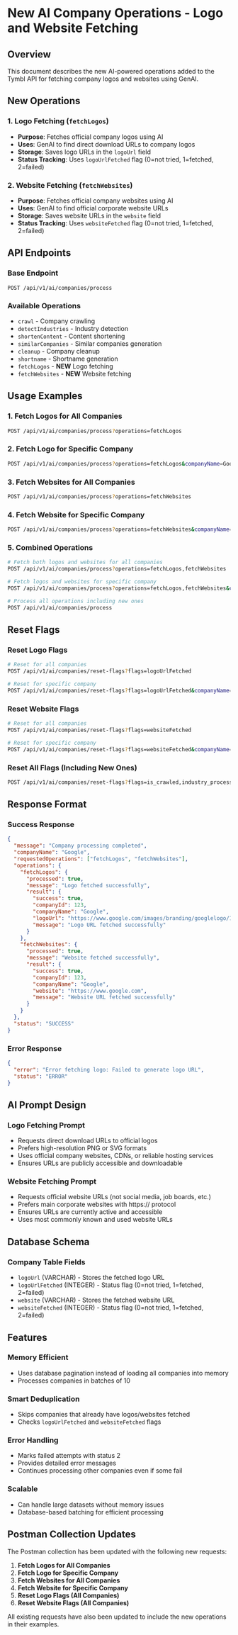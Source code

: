 # New AI Company Operations - Logo and Website Fetching

## Overview
This document describes the new AI-powered operations added to the Tymbl API for fetching company logos and websites using GenAI.

## New Operations

### 1. Logo Fetching (`fetchLogos`)
- **Purpose**: Fetches official company logos using AI
- **Uses**: GenAI to find direct download URLs to company logos
- **Storage**: Saves logo URLs in the `logoUrl` field
- **Status Tracking**: Uses `logoUrlFetched` flag (0=not tried, 1=fetched, 2=failed)

### 2. Website Fetching (`fetchWebsites`)
- **Purpose**: Fetches official company websites using AI
- **Uses**: GenAI to find official corporate website URLs
- **Storage**: Saves website URLs in the `website` field
- **Status Tracking**: Uses `websiteFetched` flag (0=not tried, 1=fetched, 2=failed)

## API Endpoints

### Base Endpoint
```
POST /api/v1/ai/companies/process
```

### Available Operations
- `crawl` - Company crawling
- `detectIndustries` - Industry detection
- `shortenContent` - Content shortening
- `similarCompanies` - Similar companies generation
- `cleanup` - Company cleanup
- `shortname` - Shortname generation
- `fetchLogos` - **NEW** Logo fetching
- `fetchWebsites` - **NEW** Website fetching

## Usage Examples

### 1. Fetch Logos for All Companies
```bash
POST /api/v1/ai/companies/process?operations=fetchLogos
```

### 2. Fetch Logo for Specific Company
```bash
POST /api/v1/ai/companies/process?operations=fetchLogos&companyName=Google
```

### 3. Fetch Websites for All Companies
```bash
POST /api/v1/ai/companies/process?operations=fetchWebsites
```

### 4. Fetch Website for Specific Company
```bash
POST /api/v1/ai/companies/process?operations=fetchWebsites&companyName=Google
```

### 5. Combined Operations
```bash
# Fetch both logos and websites for all companies
POST /api/v1/ai/companies/process?operations=fetchLogos,fetchWebsites

# Fetch logos and websites for specific company
POST /api/v1/ai/companies/process?operations=fetchLogos,fetchWebsites&companyName=Google

# Process all operations including new ones
POST /api/v1/ai/companies/process
```

## Reset Flags

### Reset Logo Flags
```bash
# Reset for all companies
POST /api/v1/ai/companies/reset-flags?flags=logoUrlFetched

# Reset for specific company
POST /api/v1/ai/companies/reset-flags?flags=logoUrlFetched&companyName=Google
```

### Reset Website Flags
```bash
# Reset for all companies
POST /api/v1/ai/companies/reset-flags?flags=websiteFetched

# Reset for specific company
POST /api/v1/ai/companies/reset-flags?flags=websiteFetched&companyName=Google
```

### Reset All Flags (Including New Ones)
```bash
POST /api/v1/ai/companies/reset-flags?flags=is_crawled,industry_processed,content_shortened,similar_companies_processed,cleanup_processed,shortname_generated,logoUrlFetched,websiteFetched
```

## Response Format

### Success Response
```json
{
  "message": "Company processing completed",
  "companyName": "Google",
  "requestedOperations": ["fetchLogos", "fetchWebsites"],
  "operations": {
    "fetchLogos": {
      "processed": true,
      "message": "Logo fetched successfully",
      "result": {
        "success": true,
        "companyId": 123,
        "companyName": "Google",
        "logoUrl": "https://www.google.com/images/branding/googlelogo/1x/googlelogo_color_272x92dp.png",
        "message": "Logo URL fetched successfully"
      }
    },
    "fetchWebsites": {
      "processed": true,
      "message": "Website fetched successfully",
      "result": {
        "success": true,
        "companyId": 123,
        "companyName": "Google",
        "website": "https://www.google.com",
        "message": "Website URL fetched successfully"
      }
    }
  },
  "status": "SUCCESS"
}
```

### Error Response
```json
{
  "error": "Error fetching logo: Failed to generate logo URL",
  "status": "ERROR"
}
```

## AI Prompt Design

### Logo Fetching Prompt
- Requests direct download URLs to official logos
- Prefers high-resolution PNG or SVG formats
- Uses official company websites, CDNs, or reliable hosting services
- Ensures URLs are publicly accessible and downloadable

### Website Fetching Prompt
- Requests official website URLs (not social media, job boards, etc.)
- Prefers main corporate websites with https:// protocol
- Ensures URLs are currently active and accessible
- Uses most commonly known and used website URLs

## Database Schema

### Company Table Fields
- `logoUrl` (VARCHAR) - Stores the fetched logo URL
- `logoUrlFetched` (INTEGER) - Status flag (0=not tried, 1=fetched, 2=failed)
- `website` (VARCHAR) - Stores the fetched website URL
- `websiteFetched` (INTEGER) - Status flag (0=not tried, 1=fetched, 2=failed)

## Features

### Memory Efficient
- Uses database pagination instead of loading all companies into memory
- Processes companies in batches of 10

### Smart Deduplication
- Skips companies that already have logos/websites fetched
- Checks `logoUrlFetched` and `websiteFetched` flags

### Error Handling
- Marks failed attempts with status 2
- Provides detailed error messages
- Continues processing other companies even if some fail

### Scalable
- Can handle large datasets without memory issues
- Database-based batching for efficient processing

## Postman Collection Updates

The Postman collection has been updated with the following new requests:

1. **Fetch Logos for All Companies**
2. **Fetch Logo for Specific Company**
3. **Fetch Websites for All Companies**
4. **Fetch Website for Specific Company**
5. **Reset Logo Flags (All Companies)**
6. **Reset Website Flags (All Companies)**

All existing requests have also been updated to include the new operations in their examples. 